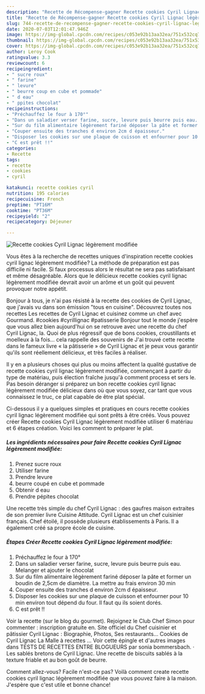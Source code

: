 ```yaml
---
description: "Recette de Récompense-gagner Recette cookies Cyril Lignac légèrement modifiée"
title: "Recette de Récompense-gagner Recette cookies Cyril Lignac légèrement modifiée"
slug: 744-recette-de-recompense-gagner-recette-cookies-cyril-lignac-legerement-modifiee
date: 2020-07-03T12:01:47.946Z
image: https://img-global.cpcdn.com/recipes/c053e92b13aa32ea/751x532cq70/recette-cookies-cyril-lignac-legerement-modifiee-photo-principale-de-la-recette.jpg
thumbnail: https://img-global.cpcdn.com/recipes/c053e92b13aa32ea/751x532cq70/recette-cookies-cyril-lignac-legerement-modifiee-photo-principale-de-la-recette.jpg
cover: https://img-global.cpcdn.com/recipes/c053e92b13aa32ea/751x532cq70/recette-cookies-cyril-lignac-legerement-modifiee-photo-principale-de-la-recette.jpg
author: Leroy Cook
ratingvalue: 3.3
reviewcount: 6
recipeingredient:
- " sucre roux"
- " farine"
- " levure"
- " beurre coup en cube et pommade"
- " d eau"
- " ppites chocolat"
recipeinstructions:
- "Préchauffez le four à 170°"
- "Dans un saladier verser farine, sucre, levure puis beurre puis eau. Melanger et ajouter le chocolat"
- "Sur du film alimentaire légèrement fariné déposer la pâte et former un boudin de 2,5cm de diamètre. La mettre au frais environ 30 min"
- "Couper ensuite des tranches d environ 2cm d épaisseur."
- "Disposer les cookies sur une plaque de cuisson et enfourner pour 10 min environ tout dépend du four. Il faut qu ils soient dorés."
- "C est prêt !!"
categories:
- Recette
tags:
- recette
- cookies
- cyril

katakunci: recette cookies cyril 
nutrition: 195 calories
recipecuisine: French
preptime: "PT16M"
cooktime: "PT36M"
recipeyield: "2"
recipecategory: Déjeuner

---
```



![Recette cookies Cyril Lignac légèrement modifiée](https://img-global.cpcdn.com/recipes/c053e92b13aa32ea/751x532cq70/recette-cookies-cyril-lignac-legerement-modifiee-photo-principale-de-la-recette.jpg)

Vous êtes à la recherche de recettes uniques d'inspiration recette cookies cyril lignac légèrement modifiée? La méthode de préparation est pas difficile ni facile. Si faux processus alors le résultat ne sera pas satisfaisant et même désagréable. Alors que le délicieux recette cookies cyril lignac légèrement modifiée devrait avoir un arôme et un goût qui peuvent provoquer notre appétit.

Bonjour à tous, je n&#39;ai pas résisté à la recette des cookies de Cyril Lignac, que j&#39;avais vu dans son émission &#34;tous en cuisine&#34;. Découvrez toutes nos recettes Les recettes de Cyril Lignac et cuisinez comme un chef avec Gourmand. #cookies #cyrillignac #patisserie Bonjour tout le monde j&#39;espère que vous allez bien aujourd&#39;hui on se retrouve avec une recette du chef Cyril Lignac, la. Quoi de plus régressif que de bons cookies, croustillants et moelleux à la fois… cela rappelle des souvenirs de J&#39;ai trouvé cette recette dans le fameux livre « la pâtisserie » de Cyril Lignac et je peux vous garantir qu&#39;ils sont réellement délicieux, et très faciles à réaliser.

Il y en a plusieurs choses qui plus ou moins affectent la qualité gustative de recette cookies cyril lignac légèrement modifiée, commençant à partir du type de matériau, puis élection fraîche jusqu'à comment process et sers le. Pas besoin déranger si préparez un bon recette cookies cyril lignac légèrement modifiée délicieux dans où que vous soyez, car tant que vous connaissez le truc, ce plat capable de être plat spécial.


Ci-dessous il y a quelques simples et pratiques en cours recette cookies cyril lignac légèrement modifiée qui sont prêts à être créés. Vous pouvez créer Recette cookies Cyril Lignac légèrement modifiée utiliser 6 matériau et 6 étapes création. Voici les comment to préparer le plat.

<!--inarticleads1-->

##### Les ingrédients nécessaires pour faire Recette cookies Cyril Lignac légèrement modifiée:

1. Prenez  sucre roux
1. Utiliser  farine
1. Prendre  levure
1.   beurre coupé en cube et pommade
1. Obtenir  d eau
1. Prendre  pépites chocolat


Une recette très simple du chef Cyril Lignac : des gaufres maison extraites de son premier livre Cuisine Attitude. Cyril Lignac est un chef cuisinier français. Chef étoilé, il possède plusieurs établissements à Paris. Il a également créé sa propre école de cuisine. 

<!--inarticleads2-->

##### Étapes Créer Recette cookies Cyril Lignac légèrement modifiée:

1. Préchauffez le four à 170°
1. Dans un saladier verser farine, sucre, levure puis beurre puis eau. Melanger et ajouter le chocolat
1. Sur du film alimentaire légèrement fariné déposer la pâte et former un boudin de 2,5cm de diamètre. La mettre au frais environ 30 min
1. Couper ensuite des tranches d environ 2cm d épaisseur.
1. Disposer les cookies sur une plaque de cuisson et enfourner pour 10 min environ tout dépend du four. Il faut qu ils soient dorés.
1. C est prêt !!


Voir la recette (sur le blog du gourmet). Rejoignez le Club Chef Simon pour commenter : inscription gratuite en. Site officiel du Chef cuisinier et pâtissier Cyril Lignac : Biographie, Photos, Ses restaurants… Cookies de Cyril Lignac La Malle à recettes … Voir cette épingle et d&#39;autres images dans TESTS DE RECETTES ENTRE BLOGUEURS par sonia bommersbach. · Les sablés bretons de Cyril Lignac. Une recette de biscuits sablés à la texture friable et au bon goût de beurre. 


Comment allez-vous? Facile n'est-ce pas? Voilà comment create recette cookies cyril lignac légèrement modifiée que vous pouvez faire à la maison. J'espère que c'est utile et bonne chance!
